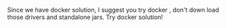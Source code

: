 Since we have docker solution, I suggest you try docker , don't down load those drivers and standalone jars. Try docker solution!
